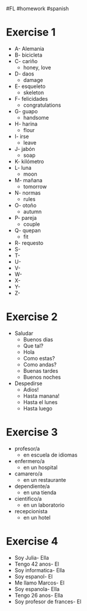 #FL #homework #spanish 

# Exercise 1
- A- Alemania
- B- bicicleta
- C- cariño
	- honey, love
- D- daos
	- damage
- E- esqueleto
	- skeleton
- F- felicidades
	- congratulations
- G- guapo
	- handsome
- H- harina
	- flour
- I- irse
	- leave
- J- jabón
	- soap
- K- kilómetro
- L- luna
	- moon
- M- mañana
	- tomorrow
- N- normas
	- rules
- O- otoño
	- autumn
- P- pareja
	- couple
- Q- quepan
	- fit
- R- requesto
- S- 
- T- 
- U- 
- V- 
- W- 
- X- 
- Y- 
- Z- 

# Exercise 2
- Saludar
	- Buenos dias
	- Que tal?
	- Hola
	- Como estas?
	- Como andas?
	- Buenas tardes
	- Buenos noches
- Despedirse
	- Adios!
	- Hasta manana!
	- Hasta el lunes
	- Hasta luego

# Exercise 3
- profesor/a
	- en escuela de idiomas
- enfermero/a
	- en un hospital
- camarero/a
	- en un restaurante
- dependiente/a
	- en una tienda
- cientifico/a
	- en un laboratorio
- recepcionista
	- en un hotel

# Exercise 4
- Soy Julia- Ella
- Tengo 42 anos- El
- Soy informatica- Ella
- Soy espanol- El
- Me llamo Marcos- El
- Soy espanola- Ella
- Tengo 26 anos- Ella
- Soy profesor de frances- El